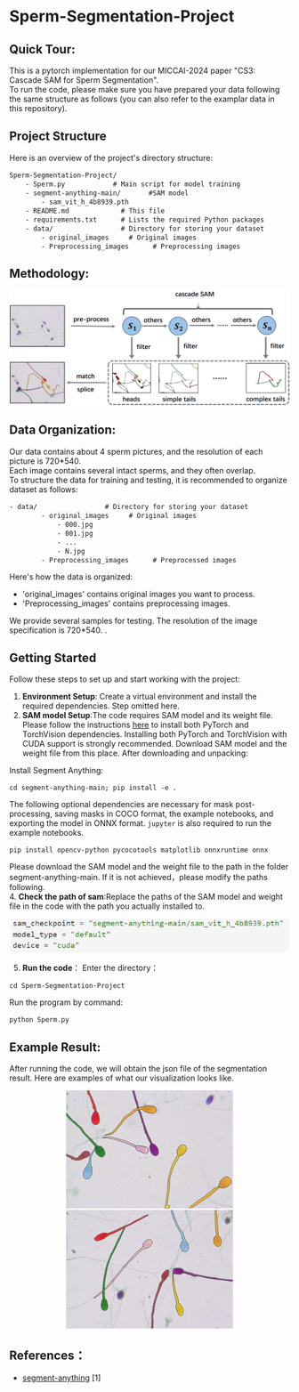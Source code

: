 # Sperm-Segmentation-Project

## Quick Tour:<br>
This is a pytorch implementation for our MICCAI-2024 paper "CS3: Cascade SAM for Sperm Segmentation".<br>
To run the code, please make sure you have prepared your data following the same structure as follows (you can also refer to the examplar data in this repository).<br>

## Project Structure<br>
Here is an overview of the project's directory structure:<br>
```
Sperm-Segmentation-Project/
    - Sperm.py            # Main script for model training
    - segment-anything-main/       #SAM model
        - sam_vit_h_4b8939.pth
    - README.md             # This file
    - requirements.txt      # Lists the required Python packages
    - data/                 # Directory for storing your dataset
        - original_images     # Original images
        - Preprocessing_images      # Preprocessing images

```
## Methodology:<br>

<div align="center">
    <img src="Example Result/method2.png" alt="drawing" width="600"/>
</div>

## Data Organization:<br>
Our data contains about 4 sperm pictures, and the resolution of each picture is 720*540. <br>
Each image contains several intact sperms, and they often overlap.<br>
To structure the data for training and testing, it is recommended to organize dataset as follows:<br>
```
- data/                 # Directory for storing your dataset
        - original_images     # Original images
            - 000.jpg
            - 001.jpg
            - ...
            - N.jpg
        - Preprocessing_images      # Preprocessed images
```
Here's how the data is organized:<br>

- 'original_images' contains original images you want to process.
- 'Preprocessing_images' contains preprocessing images.<br>



We provide several samples for testing.  The resolution of the image specification is 720*540. .<br>


## Getting Started<br>
Follow these steps to set up and start working with the project:<br>

1. **Environment Setup**: Create a virtual environment and install the required dependencies. Step omitted here.<br>
2. **SAM model Setup**:The code requires SAM model and its weight file. Please follow the instructions [here](https://pytorch.org/get-started/locally/) to install both PyTorch and TorchVision dependencies. Installing both PyTorch and TorchVision with CUDA support is strongly recommended. Download SAM model and the weight file from this place. After downloading and unpacking:<br>

Install Segment Anything:

```
cd segment-anything-main; pip install -e .
```

  The following optional dependencies are necessary for mask post-processing, saving masks in COCO format, the example notebooks, and exporting the model in ONNX format. `jupyter` is also required to run the example notebooks.

```
pip install opencv-python pycocotools matplotlib onnxruntime onnx
```
Please download the SAM model and the weight file to the path in the folder segment-anything-main. If it is not achieved，please modify the paths following.<br>
4. **Check the path of sam**:Replace the paths of the SAM model and weight file in the code with the path you actually installed to.<br>
<div align="center">
    <img src="Example Result/code.png" alt="drawing" width="500"/>
</div>

5. **Run the code**： Enter the directory：<br>
```
cd Sperm-Segmentation-Project
```
Run the program by command:<br>
```
python Sperm.py
```

## Example Result:<br>
After running the code, we will obtain the json file of the segmentation result. Here are examples of what our visualization looks like.<br>
<div align="center">
    <img src="Example Result/1191.jpg" alt="drawing" width="300"/>
    <img src="Example Result/0850.jpg" alt="drawing" width="300"/>
</div>


## References：<br>
- [segment-anything](https://github.com/facebookresearch/segment-anything) [1]















